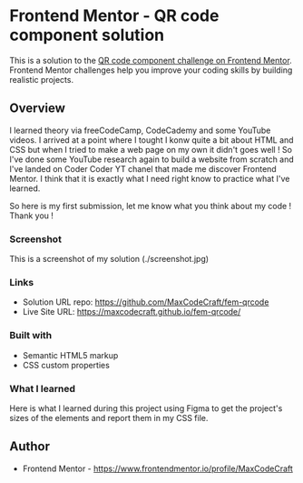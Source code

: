 # Frontend Mentor - QR code component solution

This is a solution to the [QR code component challenge on Frontend Mentor](https://www.frontendmentor.io/challenges/qr-code-component-iux_sIO_H). Frontend Mentor challenges help you improve your coding skills by building realistic projects. 

## Overview

I learned theory via freeCodeCamp, CodeCademy and some YouTube videos. I arrived at a point where I tought I konw quite a bit about HTML and CSS but when I tried to make a web page on my own it didn't goes well !
So I've done some YouTube research again to build a website from scratch and I've landed on Coder Coder YT chanel that made me discover Frontend Mentor. I think that it is exactly what I need right know to practice what I've learned. 

So here is my first submission, let me know what you think about my code ! Thank you !

### Screenshot

This is a screenshot of my solution (./screenshot.jpg)

### Links

- Solution URL repo: https://github.com/MaxCodeCraft/fem-qrcode
- Live Site URL: https://maxcodecraft.github.io/fem-qrcode/

### Built with

- Semantic HTML5 markup
- CSS custom properties

### What I learned

Here is what I learned during this project using Figma to get the project's sizes of the elements and report them in my CSS file.

## Author

- Frontend Mentor - https://www.frontendmentor.io/profile/MaxCodeCraft
